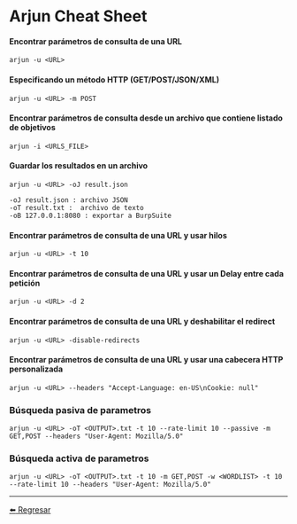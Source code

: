 # Arjun Cheat Sheet

#### Encontrar parámetros de consulta de una URL
```
arjun -u <URL>
```

#### Especificando un método HTTP (GET/POST/JSON/XML)
```
arjun -u <URL> -m POST
```

#### Encontrar parámetros de consulta desde un archivo que contiene listado de objetivos
```
arjun -i <URLS_FILE>
```

#### Guardar los resultados en un archivo
```
arjun -u <URL> -oJ result.json

-oJ result.json : archivo JSON
-oT result.txt :  archivo de texto
-oB 127.0.0.1:8080 : exportar a BurpSuite
```

#### Encontrar parámetros de consulta de una URL y usar hilos
```
arjun -u <URL> -t 10
```

#### Encontrar parámetros de consulta de una URL y usar un Delay entre cada petición
```
arjun -u <URL> -d 2
```

#### Encontrar parámetros de consulta de una URL y deshabilitar el redirect
```
arjun -u <URL> -disable-redirects
```

#### Encontrar parámetros de consulta de una URL y usar una cabecera HTTP personalizada
```
arjun -u <URL> --headers "Accept-Language: en-US\nCookie: null"
```

### Búsqueda pasiva de parametros
```
arjun -u <URL> -oT <OUTPUT>.txt -t 10 --rate-limit 10 --passive -m GET,POST --headers "User-Agent: Mozilla/5.0"
```

### Búsqueda activa de parametros
```
arjun -u <URL> -oT <OUTPUT>.txt -t 10 -m GET,POST -w <WORDLIST> -t 10 --rate-limit 10 --headers "User-Agent: Mozilla/5.0"
```

---

[:arrow_left: Regresar](https://github.com/m4lal0/cheatsheets)